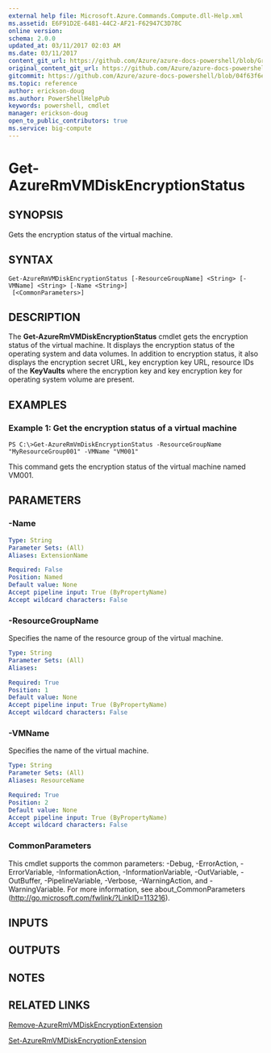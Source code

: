 ```yaml
---
external help file: Microsoft.Azure.Commands.Compute.dll-Help.xml
ms.assetid: E6F91D2E-6481-44C2-AF21-F62947C3D78C
online version:
schema: 2.0.0
updated_at: 03/11/2017 02:03 AM
ms.date: 03/11/2017
content_git_url: https://github.com/Azure/azure-docs-powershell/blob/Graham71298/azureps-cmdlets-docs/ResourceManager/AzureRM.Compute/v2.8.0/Get-AzureRmVMDiskEncryptionStatus.md
original_content_git_url: https://github.com/Azure/azure-docs-powershell/blob/Graham71298/azureps-cmdlets-docs/ResourceManager/AzureRM.Compute/v2.8.0/Get-AzureRmVMDiskEncryptionStatus.md
gitcommit: https://github.com/Azure/azure-docs-powershell/blob/04f63f6e685743ace2c57eb157574e34e8610b1c
ms.topic: reference
author: erickson-doug
ms.author: PowerShellHelpPub
keywords: powershell, cmdlet
manager: erickson-doug
open_to_public_contributors: true
ms.service: big-compute
---
```


# Get-AzureRmVMDiskEncryptionStatus

## SYNOPSIS
Gets the encryption status of the virtual machine.

## SYNTAX

```
Get-AzureRmVMDiskEncryptionStatus [-ResourceGroupName] <String> [-VMName] <String> [-Name <String>]
 [<CommonParameters>]
```

## DESCRIPTION
The **Get-AzureRmVMDiskEncryptionStatus** cmdlet gets the encryption status of the virtual machine.
It displays the encryption status of the operating system and data volumes.
In addition to encryption status, it also displays the encryption secret URL, key encryption key URL, resource IDs of the **KeyVaults** where the encryption key and key encryption key for operating system volume are present.

## EXAMPLES

### Example 1: Get the encryption status of a virtual machine
```
PS C:\>Get-AzureRmVmDiskEncryptionStatus -ResourceGroupName "MyResourceGroup001" -VMName "VM001"
```

This command gets the encryption status of the virtual machine named VM001.

## PARAMETERS

### -Name
```yaml
Type: String
Parameter Sets: (All)
Aliases: ExtensionName

Required: False
Position: Named
Default value: None
Accept pipeline input: True (ByPropertyName)
Accept wildcard characters: False
```

### -ResourceGroupName
Specifies the name of the resource group of the virtual machine.

```yaml
Type: String
Parameter Sets: (All)
Aliases: 

Required: True
Position: 1
Default value: None
Accept pipeline input: True (ByPropertyName)
Accept wildcard characters: False
```

### -VMName
Specifies the name of the virtual machine.

```yaml
Type: String
Parameter Sets: (All)
Aliases: ResourceName

Required: True
Position: 2
Default value: None
Accept pipeline input: True (ByPropertyName)
Accept wildcard characters: False
```

### CommonParameters
This cmdlet supports the common parameters: -Debug, -ErrorAction, -ErrorVariable, -InformationAction, -InformationVariable, -OutVariable, -OutBuffer, -PipelineVariable, -Verbose, -WarningAction, and -WarningVariable. For more information, see about_CommonParameters (http://go.microsoft.com/fwlink/?LinkID=113216).

## INPUTS

## OUTPUTS

## NOTES

## RELATED LINKS

[Remove-AzureRmVMDiskEncryptionExtension](./Remove-AzureRmVMDiskEncryptionExtension.md)

[Set-AzureRmVMDiskEncryptionExtension](./Set-AzureRmVMDiskEncryptionExtension.md)


